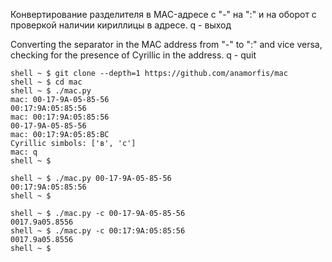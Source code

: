 Конвертирование разделителя в MAC-адресе с "-" на ":" и на оборот с проверкой наличии кириллицы в адресе.
q - выход

Converting the separator in the MAC address from "-" to ":" and vice versa, checking for the presence of Cyrillic in the address.
q - quit


```
shell ~ $ git clone --depth=1 https://github.com/anamorfis/mac
shell ~ $ cd mac
shell ~ $ ./mac.py
mac: 00-17-9A-05-85-56
00:17:9A:05:85:56
mac: 00:17:9A:05:85:56
00-17-9A-05-85-56
mac: 00:17:9A:05:85:ВС
Сyrillic simbols: ['в', 'с']
mac: q
shell ~ $
```

```
shell ~ $ ./mac.py 00-17-9A-05-85-56
00:17:9A:05:85:56
shell ~ $
```


```
shell ~ $ ./mac.py -c 00-17-9A-05-85-56
0017.9a05.8556
shell ~ $ ./mac.py -c 00:17:9A:05:85:56
0017.9a05.8556
shell ~ $
```


